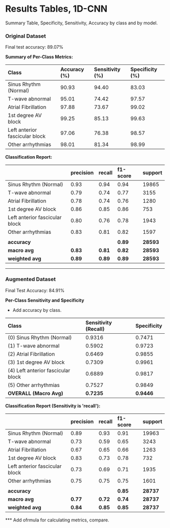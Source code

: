 # Results Tables, 1D-CNN

Summary Table, Specificity, Sensitivity, Accuracy by class and by model.

### Original Dataset

Final test accuracy: 89.07%

**Summary of Per-Class Metrics:**

| Class | Accuracy (%) | Sensitivity (%) | Specificity (%) |
| :--- | :--- | :--- | :--- |
| Sinus Rhythm (Normal)             | 90.93 | 94.40 | 83.03 |
| T-wave abnormal                   | 95.01 | 74.42 | 97.57 |
| Atrial Fibrillation  | 97.88 | 73.67 | 99.02 |
| 1st degree AV block  | 99.25 | 85.13 | 99.63 |
| Left anterior fascicular block  | 97.06 | 76.38 | 98.57 |
| Other arrhythmias   | 98.01 | 81.34 | 98.99 |

**Classification Report:**

| | precision | recall | f1-score | support |
| :--- | :--- | :--- | :--- | :--- |
| Sinus Rhythm (Normal)  | 0.93 | 0.94 | 0.94 | 19865 |
| T-wave abnormal  | 0.79 | 0.74 | 0.77 | 3155 |
| Atrial Fibrillation  | 0.78 | 0.74 | 0.76 | 1280 |
| 1st degree AV block  | 0.86 | 0.85 | 0.86 | 753 |
| Left anterior fascicular block | 0.80 | 0.76 | 0.78 | 1943 |
| Other arrhythmias  | 0.83 | 0.81 | 0.82 | 1597 |
| | | | | |
| **accuracy** | | | **0.89** | **28593** |
| **macro avg** | **0.83** | **0.81** | **0.82** | **28593** |
| **weighted avg** | **0.89** | **0.89** | **0.89** | **28593** |

---

### Augmented Dataset

Final Test Accuracy: 84.91%

**Per-Class Sensitivity and Specificity**

 * Add accuracy by class.
   
| Class | Sensitivity (Recall) | Specificity |
| :--- | :--- | :--- |
| (0) Sinus Rhythm (Normal) | 0.9316 | 0.7471 |
| (1) T-wave abnormal  | 0.5902 | 0.9723 |
| (2) Atrial Fibrillation | 0.6469 | 0.9855 |
| (3) 1st degree AV block  | 0.7309 | 0.9961 |
| (4) Left anterior fascicular block  | 0.6889 | 0.9817 |
| (5) Other arrhythmias  | 0.7527 | 0.9849 |
| **OVERALL (Macro Avg)** | **0.7235** | **0.9446** |

**Classification Report (Sensitivity is 'recall'):**

| | precision | recall | f1-score | support |
| :--- | :--- | :--- | :--- | :--- |
| Sinus Rhythm (Normal)  | 0.89 | 0.93 | 0.91 | 19963 |
| T-wave abnormal  | 0.73 | 0.59 | 0.65 | 3243 |
| Atrial Fibrillation  | 0.67 | 0.65 | 0.66 | 1263 |
| 1st degree AV block  | 0.83 | 0.73 | 0.78 | 732 |
| Left anterior fascicular block | 0.73 | 0.69 | 0.71 | 1935 |
| Other arrhythmias | 0.75 | 0.75 | 0.75 | 1601 |
| | | | | |
| **accuracy** | | | **0.85** | **28737** |
| **macro avg** | **0.77** | **0.72** | **0.74** | **28737** |
| **weighted avg** | **0.84** | **0.85** | **0.85** | **28737** |

*** Add ofrmula for calculating metrics, compare.  

